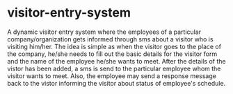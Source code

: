 # visitor-entry-system
A dynamic visitor entry system where the employees of a particular company/organization gets informed through sms about a visitor who is visiting him/her. The idea is simple as when the visitor goes to the place of the company, he/she needs to fill out the basic details for the visitor form and the name of the employee he/she wants to meet. After the details of the vistor has been added, a sms is send to the particular employee whom the visitor wants to meet. Also, the employee may send a response message back to the vistor informing the visitor about status of employee's schedule. 
